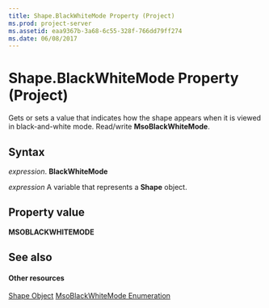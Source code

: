 ```yaml
---
title: Shape.BlackWhiteMode Property (Project)
ms.prod: project-server
ms.assetid: eaa9367b-3a68-6c55-328f-766dd79ff274
ms.date: 06/08/2017
---
```



# Shape.BlackWhiteMode Property (Project)
Gets or sets a value that indicates how the shape appears when it is viewed in black-and-white mode. Read/write  **MsoBlackWhiteMode**.

## Syntax

 _expression_. **BlackWhiteMode**

 _expression_ A variable that represents a **Shape** object.


## Property value

 **MSOBLACKWHITEMODE**


## See also


#### Other resources


[Shape Object](Project.shape.md)
[MsoBlackWhiteMode Enumeration](http://msdn.microsoft.com/en-us/library/office/ff860913%28v=office.15%29)
